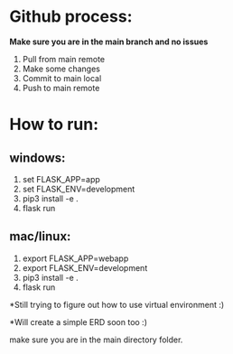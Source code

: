 # Github process:

**Make sure you are in the main branch and no issues**
1. Pull from main remote
2. Make some changes
3. Commit to main local
4. Push to main remote

# How to run:

## windows:
1. set FLASK_APP=app
2. set FLASK_ENV=development
3. pip3 install -e .
4. flask run

## mac/linux:
1. export FLASK_APP=webapp
2. export FLASK_ENV=development
3. pip3 install -e .
4. flask run

*Still trying to figure out how to use
virtual environment :)

*Will create a simple ERD soon too :)

make sure you are in the main directory folder.
